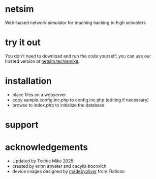 # netsim
Web-based network simulator for teaching hacking to high schoolers

# try it out
You don't need to download and run the code yourself; you can use our hosted version at [netsim.techiemike](https://netsim.techiemike.com/).

# installation
- place files on a webserver
- copy sample.config.inc.php to config.inc.php (editing if necessary)
- browse to index.php to initialize the database

# support


# acknowledgements
- Updated by Techie Mike 2025
- created by erinn atwater and cecylia bocovich
- device images designed by [madebyoliver](http://www.flaticon.com/authors/madebyoliver) from Flaticon

